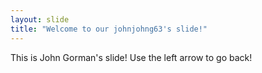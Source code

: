 ```yaml
---
layout: slide
title: "Welcome to our johnjohng63's slide!"
---
```

This is John Gorman's slide!
Use the left arrow to go back!
